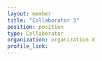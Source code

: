 ```yaml
---
layout: member
title: "Collaborator 3"
position: position
type: Collaborator
organization: organization X
profile_link: 
---
```

